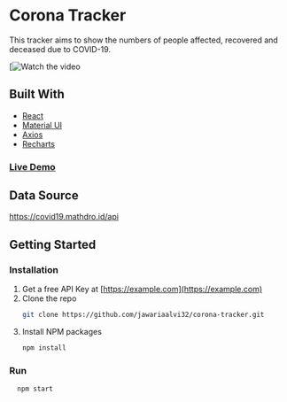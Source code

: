 # Corona Tracker 

This tracker aims to show the numbers of people affected, recovered and deceased due to COVID-19.

[![Watch the video](https://www.loom.com/share/6974d41dcb6d47478eb37701c82febf8)

## Built With

* [React](https://reactjs.org/)
* [Material UI](https://material-ui.com/)
* [Axios](https://www.npmjs.com/package/axios)
* [Recharts](http://recharts.org/)

### [Live Demo](https://coronacovid19-tracker.netlify.app/)

## Data Source
https://covid19.mathdro.id/api

## Getting Started

### Installation

1. Get a free API Key at [https://example.com](https://example.com)
2. Clone the repo
   ```sh
   git clone https://github.com/jawariaalvi32/corona-tracker.git
   ```
3. Install NPM packages
   ```sh
   npm install
   ```
### Run
 ```sh
   npm start
   ```
